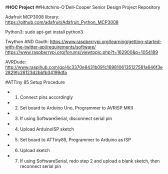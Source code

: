 #**HOC Project**
##Hutchins-O'Dell-Cooper Senior Design Project Repository

Adafruit MCP3008 library:
https://github.com/adafruit/Adafruit_Python_MCP3008


Python3:
sudo apt-get install python3


Twython AND Oauth:
https://www.raspberrypi.org/learning/getting-started-with-the-twitter-api/requirements/software/
https://www.raspberrypi.org/forums/viewtopic.php?t=162900&p=1054189

AVRDude:
http://www.raspihub.com/go/4c3370e8431b091c1698106135127581a646f3e2829fc26123d2bbfb34199dfa

#ATTiny 85 Setup Procedure
* 1) Connect pins accordingly
* 2) Set board to Arduino Uno, Programmer to AVRISP MKII
* 3) If using SoftwareSerial, disconnect serial pin
* 4) Upload ArduinoISP sketch
* 5) Set board to ATTiny85, Programmer to Arduino as ISP
* 6) Upload sketch
* 7) If using SoftwareSerial, redo step 2 and upload a blank sketch, then reconnect serial pin
